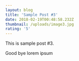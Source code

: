 ```yaml
---
layout: blog
title: 'Sample Post #3'
date: 2018-02-19T00:48:58.232Z
thumbnail: /uploads/image3.jpg
rating: '5'
---
```

This is sample post #3.

Good bye lorem ipsum
